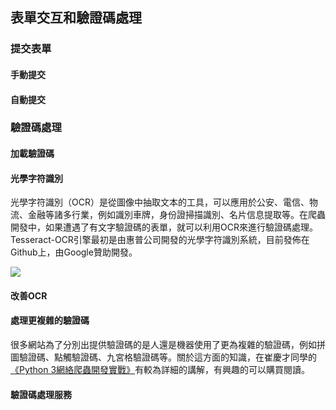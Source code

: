 ## 表單交互和驗證碼處理

### 提交表單

#### 手動提交



#### 自動提交



### 驗證碼處理

#### 加載驗證碼



#### 光學字符識別

光學字符識別（OCR）是從圖像中抽取文本的工具，可以應用於公安、電信、物流、金融等諸多行業，例如識別車牌，身份證掃描識別、名片信息提取等。在爬蟲開發中，如果遭遇了有文字驗證碼的表單，就可以利用OCR來進行驗證碼處理。 Tesseract-OCR引擎最初是由惠普公司開發的光學字符識別系統，目前發佈在Github上，由Google贊助開發。

![](./res/tesseract.gif)

#### 改善OCR



#### 處理更複雜的驗證碼

很多網站為了分別出提供驗證碼的是人還是機器使用了更為複雜的驗證碼，例如拼圖驗證碼、點觸驗證碼、九宮格驗證碼等。關於這方面的知識，在崔慶才同學的[《Python 3網絡爬蟲開發實戰》](http://www.ituring.com.cn/book/2003)有較為詳細的講解，有興趣的可以購買閱讀。

#### 驗證碼處理服務
